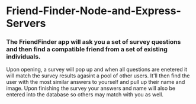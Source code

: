 # Friend-Finder-Node-and-Express-Servers

### The FriendFinder app will ask you a set of survey questions and then find a compatible friend from a set of existing individuals. 

Upon opening, a survey will pop up and when all questions are enetered it will match the survey results agasint a pool of other users. It'll then find the user with the most similar answers to yourself and pull up their name and image. Upon finishing the survey your answers and name will also be entered into the database so others may match with you as well. 
